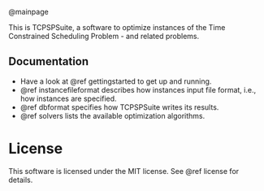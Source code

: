 @mainpage

This is TCPSPSuite, a software to optimize instances of the Time Constrained Scheduling Problem - and related problems.

Documentation
-------------

* Have a look at @ref gettingstarted to get up and running.
* @ref instancefileformat describes how instances input file format, i.e., how instances are specified.
* @ref dbformat specifies how TCPSPSuite writes its results.
* @ref solvers lists the available optimization algorithms.

License
=======

This software is licensed under the MIT license. See @ref license for details.
